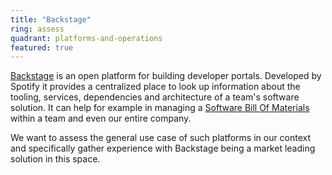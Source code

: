 ```yaml
---
title: "Backstage"
ring: assess
quadrant: platforms-and-operations
featured: true
---
```


[Backstage](https://backstage.io/) is an open platform for building developer portals. Developed by Spotify it provides a centralized place to look up information about the tooling, services, dependencies and architecture of a team's software solution. It can help for example in managing a [Software Bill Of Materials](https://www.thoughtworks.com/radar/methods-and-patterns/software-bill-of-materials) within a team and even our entire company.

We want to assess the general use case of such platforms in our context and specifically gather experience with Backstage being a market leading solution in this space.